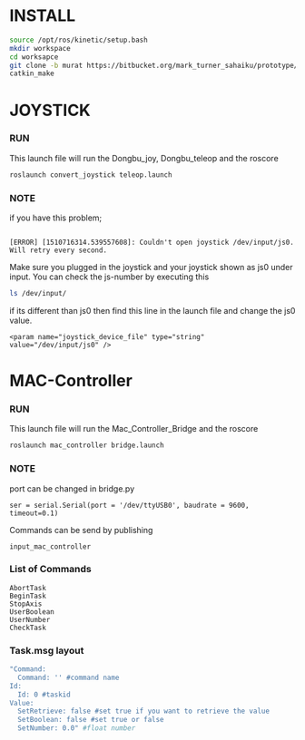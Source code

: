 # INSTALL

``` bash 
source /opt/ros/kinetic/setup.bash
mkdir workspace
cd worksapce
git clone -b murat https://bitbucket.org/mark_turner_sahaiku/prototype/src
catkin_make
```
# JOYSTICK
### RUN

This launch file will run the Dongbu_joy, Dongbu_teleop and the roscore

``` bash 
roslaunch convert_joystick teleop.launch
```

### NOTE

if you have this problem;
```

[ERROR] [1510716314.539557608]: Couldn't open joystick /dev/input/js0. Will retry every second.
```
Make sure you plugged in the joystick and your joystick shown as js0 under input.
You can check the js-number by executing this
``` bash 
ls /dev/input/
```
if its different than js0 then find this line in the launch file and change the js0 value.
```
<param name="joystick_device_file" type="string" value="/dev/input/js0" />
```

# MAC-Controller

### RUN 

This launch file will run the Mac_Controller_Bridge and the roscore

``` bash 
roslaunch mac_controller bridge.launch 
```

### NOTE

port can be changed in bridge.py 

```
ser = serial.Serial(port = '/dev/ttyUSB0', baudrate = 9600, timeout=0.1) 
```

Commands can be send by publishing 
```
input_mac_controller
```

### List of Commands
```
AbortTask
BeginTask
StopAxis
UserBoolean
UserNumber
CheckTask
```

### Task.msg layout
``` bash 
"Command:
  Command: '' #command name
Id:
  Id: 0 #taskid
Value:
  SetRetrieve: false #set true if you want to retrieve the value
  SetBoolean: false #set true or false
  SetNumber: 0.0" #float number
```
